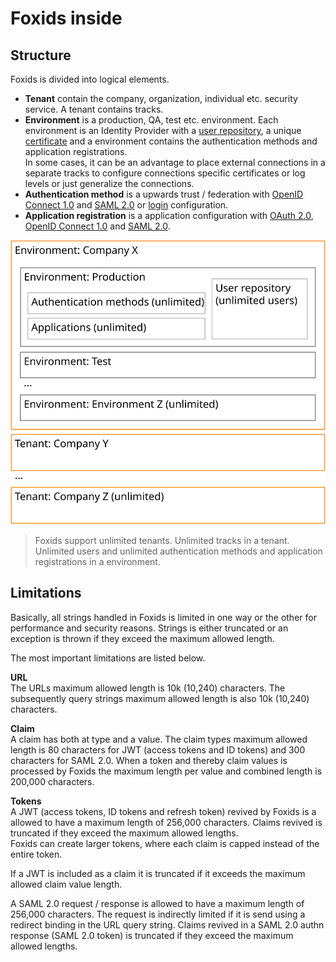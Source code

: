 # Foxids inside

## Structure

Foxids is divided into logical elements.

- **Tenant** contain the company, organization, individual etc. security service. A tenant contains tracks.
- **Environment** is a production, QA, test etc. environment. Each environment is an Identity Provider with a [user repository](users.md), a unique [certificate](certificates.md) and a environment contains the authentication methods and application registrations.  
In some cases, it can be an advantage to place external connections in a separate tracks to configure connections specific certificates or log levels or just generalize the connections.
- **Authentication method** is a upwards trust / federation with [OpenID Connect 1.0](auth-met-oidc.md) and [SAML 2.0](auth-met-saml-2.0.md) or [login](login.md) configuration.
- **Application registration** is a application configuration with [OAuth 2.0](app-reg-oauth-2.0.md), [OpenID Connect 1.0](app-reg-oidc.md) and [SAML 2.0](app-reg-saml-2.0.md).

![Foxids structure](images/structure.svg)

> Foxids support unlimited tenants. Unlimited tracks in a tenant. Unlimited users and unlimited authentication methods and application registrations in a environment.

## Limitations

Basically, all strings handled in Foxids is limited in one way or the other for performance and security reasons. Strings is either truncated or an exception is thrown if they exceed the maximum allowed length. 

The most important limitations are listed below.

**URL**  
The URLs maximum allowed length is 10k (10,240) characters. The subsequently query strings maximum allowed length is also 10k (10,240) characters.

**Claim**  
A claim has both at type and a value. The claim types maximum allowed length is 80 characters for JWT (access tokens and ID tokens) and 300 characters for SAML 2.0. 
When a token and thereby claim values is processed by Foxids the maximum length per value and combined length is 200,000 characters.

**Tokens**   
A JWT (access tokens, ID tokens and refresh token) revived by Foxids is a allowed to have a maximum length of 256,000 characters. Claims revived is truncated if they exceed the maximum allowed lengths.  
Foxids can create larger tokens, where each claim is capped instead of the entire token.

If a JWT is included as a claim it is truncated if it exceeds the maximum allowed claim value length. 

A SAML 2.0 request / response is allowed to have a maximum length of 256,000 characters. The request is indirectly limited if it is send using a redirect binding in the URL query string. 
Claims revived in a SAML 2.0 authn response (SAML 2.0 token) is truncated if they exceed the maximum allowed lengths.
